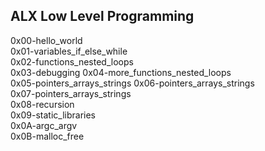 ## ALX Low Level Programming

0x00-hello_world             
0x01-variables_if_else_while  
0x02-functions_nested_loops   
0x03-debugging
0x04-more_functions_nested_loops <br>
0x05-pointers_arrays_strings 
0x06-pointers_arrays_strings <br>
0x07-pointers_arrays_strings <br>
0x08-recursion <br>
0x09-static_libraries <br>
0x0A-argc_argv <br>
0x0B-malloc_free <br>
